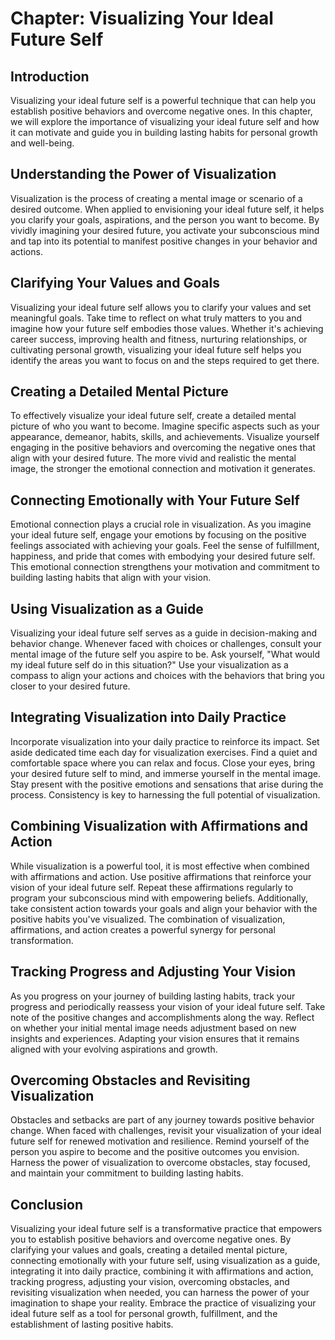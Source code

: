 Chapter: Visualizing Your Ideal Future Self
===========================================

Introduction
------------

Visualizing your ideal future self is a powerful technique that can help you establish positive behaviors and overcome negative ones. In this chapter, we will explore the importance of visualizing your ideal future self and how it can motivate and guide you in building lasting habits for personal growth and well-being.

Understanding the Power of Visualization
----------------------------------------

Visualization is the process of creating a mental image or scenario of a desired outcome. When applied to envisioning your ideal future self, it helps you clarify your goals, aspirations, and the person you want to become. By vividly imagining your desired future, you activate your subconscious mind and tap into its potential to manifest positive changes in your behavior and actions.

Clarifying Your Values and Goals
--------------------------------

Visualizing your ideal future self allows you to clarify your values and set meaningful goals. Take time to reflect on what truly matters to you and imagine how your future self embodies those values. Whether it's achieving career success, improving health and fitness, nurturing relationships, or cultivating personal growth, visualizing your ideal future self helps you identify the areas you want to focus on and the steps required to get there.

Creating a Detailed Mental Picture
----------------------------------

To effectively visualize your ideal future self, create a detailed mental picture of who you want to become. Imagine specific aspects such as your appearance, demeanor, habits, skills, and achievements. Visualize yourself engaging in the positive behaviors and overcoming the negative ones that align with your desired future. The more vivid and realistic the mental image, the stronger the emotional connection and motivation it generates.

Connecting Emotionally with Your Future Self
--------------------------------------------

Emotional connection plays a crucial role in visualization. As you imagine your ideal future self, engage your emotions by focusing on the positive feelings associated with achieving your goals. Feel the sense of fulfillment, happiness, and pride that comes with embodying your desired future self. This emotional connection strengthens your motivation and commitment to building lasting habits that align with your vision.

Using Visualization as a Guide
------------------------------

Visualizing your ideal future self serves as a guide in decision-making and behavior change. Whenever faced with choices or challenges, consult your mental image of the future self you aspire to be. Ask yourself, "What would my ideal future self do in this situation?" Use your visualization as a compass to align your actions and choices with the behaviors that bring you closer to your desired future.

Integrating Visualization into Daily Practice
---------------------------------------------

Incorporate visualization into your daily practice to reinforce its impact. Set aside dedicated time each day for visualization exercises. Find a quiet and comfortable space where you can relax and focus. Close your eyes, bring your desired future self to mind, and immerse yourself in the mental image. Stay present with the positive emotions and sensations that arise during the process. Consistency is key to harnessing the full potential of visualization.

Combining Visualization with Affirmations and Action
----------------------------------------------------

While visualization is a powerful tool, it is most effective when combined with affirmations and action. Use positive affirmations that reinforce your vision of your ideal future self. Repeat these affirmations regularly to program your subconscious mind with empowering beliefs. Additionally, take consistent action towards your goals and align your behavior with the positive habits you've visualized. The combination of visualization, affirmations, and action creates a powerful synergy for personal transformation.

Tracking Progress and Adjusting Your Vision
-------------------------------------------

As you progress on your journey of building lasting habits, track your progress and periodically reassess your vision of your ideal future self. Take note of the positive changes and accomplishments along the way. Reflect on whether your initial mental image needs adjustment based on new insights and experiences. Adapting your vision ensures that it remains aligned with your evolving aspirations and growth.

Overcoming Obstacles and Revisiting Visualization
-------------------------------------------------

Obstacles and setbacks are part of any journey towards positive behavior change. When faced with challenges, revisit your visualization of your ideal future self for renewed motivation and resilience. Remind yourself of the person you aspire to become and the positive outcomes you envision. Harness the power of visualization to overcome obstacles, stay focused, and maintain your commitment to building lasting habits.

Conclusion
----------

Visualizing your ideal future self is a transformative practice that empowers you to establish positive behaviors and overcome negative ones. By clarifying your values and goals, creating a detailed mental picture, connecting emotionally with your future self, using visualization as a guide, integrating it into daily practice, combining it with affirmations and action, tracking progress, adjusting your vision, overcoming obstacles, and revisiting visualization when needed, you can harness the power of your imagination to shape your reality. Embrace the practice of visualizing your ideal future self as a tool for personal growth, fulfillment, and the establishment of lasting positive habits.

